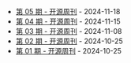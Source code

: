 * [第 05 期 - 开源周刊](https://weekly.herotops.xyz/posts/05-开源周刊) - 2024-11-18
* [第 04 期 - 开源周刊](https://weekly.herotops.xyz/posts/04-开源周刊) - 2024-11-15
* [第 03 期 - 开源周刊](https://weekly.herotops.xyz/posts/03-开源周刊) - 2024-11-08
* [第 02 期 - 开源周刊](https://weekly.herotops.xyz/posts/02-开源周刊) - 2024-10-25
* [第 01 期 - 开源周刊](https://weekly.herotops.xyz/posts/01-开源周刊) - 2024-10-25
